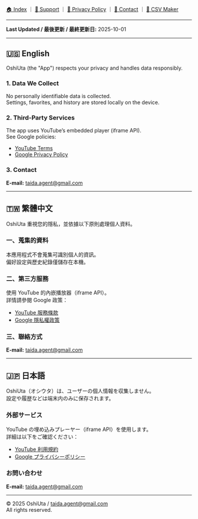 [🏠 Index](index.md) ｜ [💬 Support](support.md) ｜ [🔐 Privacy Policy](privacy.md) ｜ [📩 Contact](contact.md) ｜ [🧾 CSV Maker](csv_maker.html)

---

**Last Updated / 最後更新 / 最終更新日:** 2025-10-01

---

## 🇺🇸 English

OshiUta (the "App") respects your privacy and handles data responsibly.

### 1. Data We Collect
No personally identifiable data is collected.  
Settings, favorites, and history are stored locally on the device.

### 2. Third-Party Services
The app uses YouTube’s embedded player (iframe API).  
See Google policies:

- [YouTube Terms](https://www.youtube.com/t/terms)  
- [Google Privacy Policy](https://policies.google.com/privacy)

### 3. Contact
**E-mail:**  <a href="#" data-mail="protected">taida.agent@gmail.com</a>

---

## 🇹🇼 繁體中文

OshiUta 重視您的隱私，並依據以下原則處理個人資料。

### 一、蒐集的資料
本應用程式不會蒐集可識別個人的資訊。  
偏好設定與歷史紀錄僅儲存在本機。

### 二、第三方服務
使用 YouTube 的內嵌播放器（iframe API）。  
詳情請參閱 Google 政策：

- [YouTube 服務條款](https://www.youtube.com/t/terms)  
- [Google 隱私權政策](https://policies.google.com/privacy)

### 三、聯絡方式
**E-mail:** <a href="#" data-mail="protected">taida.agent@gmail.com</a>

---

## 🇯🇵 日本語

OshiUta（オシウタ）は、ユーザーの個人情報を収集しません。  
設定や履歴などは端末内のみに保存されます。

### 外部サービス
YouTube の埋め込みプレーヤー（iframe API）を使用します。  
詳細は以下をご確認ください：

- [YouTube 利用規約](https://www.youtube.com/t/terms)  
- [Google プライバシーポリシー](https://policies.google.com/privacy)

### お問い合わせ
**E-mail:**  <a href="#" data-mail="protected">taida.agent@gmail.com</a>

---

© 2025 OshiUta / taida.agent@gmail.com  
All rights reserved.

<script>
document.addEventListener('DOMContentLoaded', () => {
  const user = 'taida.agent';
  const domain = 'gmail.com';
  const mail = `${user}@${domain}`;
  document.querySelectorAll('a[href^="#"][id^="contact-mail"]').forEach(a=>{
    a.href = `mailto:${mail}`;
  });
});
</script>

